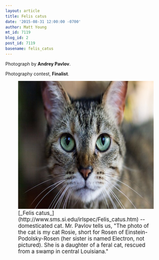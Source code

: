 ```yaml
---
layout: article
title: Felis catus
date: '2015-08-31 12:00:00 -0700'
author: Matt Young
mt_id: 7119
blog_id: 2
post_id: 7119
basename: felis_catus
---
```

Photograph by **Andrey Pavlov**.

Photography contest, **Finalist**.


<figure>
<img src="/uploads/2015/Pavlov.Felis_catus.jpg" alt="Pavlov.Felis_catus.jpg" width="600" height="400" />
<figcaption markdown="span">
<big>[_Felis catus_](http://www.sms.si.edu/irlspec/Felis_catus.htm) -- domesticated cat. Mr. Pavlov tells us, "The photo of the cat is my cat Rosie, short for Rosen of Einstein-Podolsky-Rosen (her sister is named Electron, not pictured). She is a daughter of a feral cat, rescued from a swamp in central Louisiana."</big>

</figcaption>
</figure>
